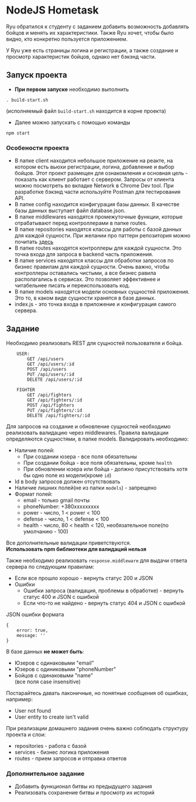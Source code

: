 # NodeJS Hometask

Ryu обратился к студенту с заданием добавить возможность добавлять бойцов и менять их характеристики. Также Ryu хочет, чтобы было видно, кто конкретно пользуется приложением.

У Ryu уже есть страницы логина и регистрации, а также создание и просмотр характеристик бойцов, однако нет бэкэнд части.

## Запуск проекта
* **При первом запуске** необходимо выполнить 
```
. build-start.sh
```
(исполняемый файл `build-start.sh` находится в корне проекта)
* Далее можно запускать с помощью команды
```
npm start
```

### Особености проекта
* В папке client находится небольшое приложение на реакте, на котором есть вьюхи регистрации, логина, добавление и выбор бойцов. Этот проект размещен для ознакомления и основная цель - показать как клиент работает с сервером. Запросы от клиента можно посмотреть во вкладке Network в Chrome Dev tool. При разработке бэкэнд части используйте Postman для тестирования API.
* В папке config находится конфигурация базы данных. В качестве базы данных выступает файл database.json.
* В папке middlewares находятся промежуточные функции, которые отрабатывают перед контроллерами в папке routes.
* В папке repositories находятся классы для работы с базой данных для каждой сущности. При желании про паттерн репозитория можно почитать <a href="https://habr.com/ru/post/248505/" traget="_blank">здесь</a> 
* В папке routes находятся контроллеры для каждой сущности. Это точка входа для запроса в backend часть приложения.
* В папке services находятся классы для обработки запросов по бизнес правилам для каждой сущности. Очень важно, чтобы контроллеры оставались чистыми, а все бизнес равила располагались в сервисах. Это позволяет эффективнее и читабельнее писать и переиспользовать код.
* В папке models находятся модели основных сущностей приложения. Это то, в каком виде сущности хранятся в базе данных.
* index.js - это точка входа в приложение и конфигурация самого сервера.

## Задание

Необходимо реализовать REST для сущностей пользователя и бойца.
```
    USER:
        GET /api/users
        GET /api/users/:id
        POST /api/users
        PUT /api/users/:id
        DELETE /api/users/:id

    FIGHTER
        GET /api/fighters
        GET /api/fighters/:id
        POST /api/fighters
        PUT /api/fighters/:id
        DELETE /api/fighters/:id
```

Для запросов на создание и обновление сущностей необходимо реализовать валидацию через middlewares. Правила валидации определяются сущностями, в папке models. Валидировать необходимо:

* Наличие полей:
    * При создании юзера - все поля обязательны
    * При создании бойца - все поля обязательны, кроме `health`
    * При обновлении юзера или бойца - должно присутствовать хотя бы одно поле из модели(кроме `id`)
* Id в body запросов должен отсутствовать
* Наличие лишних полей(не из папки `models`) - запрещено
* Формат полей: 
    * email - только gmail почты
    * phoneNumber: +380xxxxxxxxx
    * power - число, 1 < power < 100
    * defense - число, 1 < defense < 100
    * health - число, 80 < health < 120, необязательное поле(по умолчанию - 100)

Все дополнительные валидации приветствуются.  
**Использовать npm библиотеки для валидаций нельзя**

Также необходимо реализовать `response.middleware` для выдачи ответа сервера по следующим правилам:

* Если все прошло хорошо - вернуть статус 200 и JSON
* Ошибки
    * Ошибки запроса (валидация, проблемы в обработке) - вернуть статус 400 и JSON с ошибкой
    * Если что-то не найдено - вернуть статус 404 и JSON с ошибкой

JSON ошибки формата

```
{
    error: true,
    message: ''
}
```

В базе данных **не может быть**:
* Юзеров с одинаковыми "email"
* Юзеров с одиниковыми "phoneNumber"
* Бойцов с одинаковыми "name"  
(все поля case insensitive)

Постарайтесь давать лаконичные, но понятные сообщения об ошибках, например:
* User not found
* User entity to create isn't valid

При реализации домашнего задания очень важно соблюдать структуру проекта и слои:
* repositories - работа с базой
* services - бизнес логика приложения
* routes - прием запросов и отправка ответов

### Дополнительное задание
* Добавить функционал битвы из предыдущего задания
* Реализовать сохранение битвы и просмотр их историй
